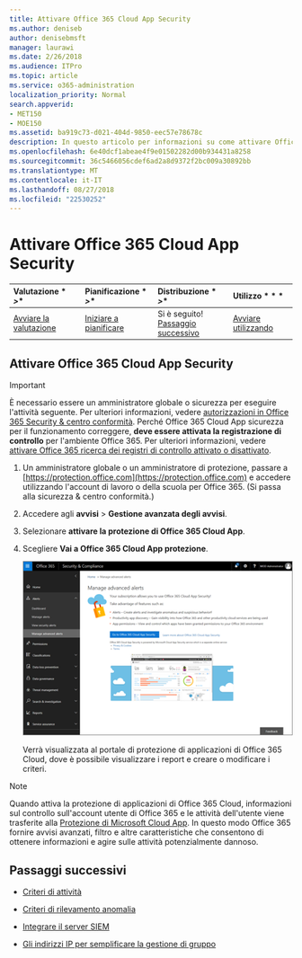 ```yaml
---
title: Attivare Office 365 Cloud App Security
ms.author: deniseb
author: denisebmsft
manager: laurawi
ms.date: 2/26/2018
ms.audience: ITPro
ms.topic: article
ms.service: o365-administration
localization_priority: Normal
search.appverid:
- MET150
- MOE150
ms.assetid: ba919c73-d021-404d-9850-eec57e78678c
description: In questo articolo per informazioni su come attivare Office 365 Advanced Security Management, con tecnologia Cloud App sicurezza in Microsoft Azure.
ms.openlocfilehash: 6e40dcf1abeae4f9e01502282d00b934431a8258
ms.sourcegitcommit: 36c5466056cdef6ad2a8d9372f2bc009a30892bb
ms.translationtype: MT
ms.contentlocale: it-IT
ms.lasthandoff: 08/27/2018
ms.locfileid: "22530252"
---
```

# <a name="turn-on-office-365-cloud-app-security"></a>Attivare Office 365 Cloud App Security
  
|Valutazione * *\>**|Pianificazione * *\>**|Distribuzione * *\>**|Utilizzo * * *|
|:-----|:-----|:-----|:-----|
|[Avviare la valutazione](office-365-cas-overview.md) <br/> |[Iniziare a pianificare](get-ready-for-office-365-cas.md) <br/> |Si è seguito!  <br/> [Passaggio successivo](activity-policies-and-alerts.md) <br/> |[Avviare utilizzando](utilization-activities-for-ocas.md) <br/> |
  
## <a name="turn-on-office-365-cloud-app-security"></a>Attivare Office 365 Cloud App Security

> [!IMPORTANT]
> È necessario essere un amministratore globale o sicurezza per eseguire l'attività seguente. Per ulteriori informazioni, vedere [autorizzazioni in Office 365 Security &amp; centro conformità](permissions-in-the-security-and-compliance-center.md). Perché Office 365 Cloud App sicurezza per il funzionamento correggere, **deve essere attivata la registrazione di controllo** per l'ambiente Office 365. Per ulteriori informazioni, vedere [attivare Office 365 ricerca dei registri di controllo attivato o disattivato](turn-audit-log-search-on-or-off.md). 
  
1. Un amministratore globale o un amministratore di protezione, passare a [https://protection.office.com](https://protection.office.com) e accedere utilizzando l'account di lavoro o della scuola per Office 365. (Si passa alla sicurezza &amp; centro conformità.) 
    
2. Accedere agli **avvisi** \> **Gestione avanzata degli avvisi**.
    
3. Selezionare **attivare la protezione di Office 365 Cloud App**.
    
4. Scegliere **Vai a Office 365 Cloud App protezione**.
    
    ![In sicurezza &amp; centro conformità, selezionare Gestisci avvisi avanzate per accedere alla sicurezza di Office 365 Cloud App](media/958632d4-03e3-4ade-8e22-d5509db6fca7.png)
  
    Verrà visualizzata al portale di protezione di applicazioni di Office 365 Cloud, dove è possibile visualizzare i report e creare o modificare i criteri.
    
> [!NOTE]
> Quando attiva la protezione di applicazioni di Office 365 Cloud, informazioni sul controllo sull'account utente di Office 365 e le attività dell'utente viene trasferite alla [Protezione di Microsoft Cloud App](https://aka.ms/whatiscas). In questo modo Office 365 fornire avvisi avanzati, filtro e altre caratteristiche che consentono di ottenere informazioni e agire sulle attività potenzialmente dannoso. 
  
## <a name="next-steps"></a>Passaggi successivi

- [Criteri di attività](activity-policies-and-alerts.md)
    
- [Criteri di rilevamento anomalia](anomaly-detection-policies-in-ocas.md)
    
- [Integrare il server SIEM](integrate-your-siem-server-with-office-365-cas.md)
    
- [Gli indirizzi IP per semplificare la gestione di gruppo](group-your-ip-addresses-in-ocas.md)
    

